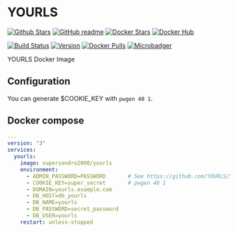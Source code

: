 # YOURLS

[![Github Stars](https://img.shields.io/github/stars/supersandro2000/docker-images.svg?maxAge=43200&label=Github%20Stars)](https://github.com/SuperSandro2000/docker-images)
[![GitHub readme](https://img.shields.io/badge/GitHub-readme-blue.svg)](https://github.com/SuperSandro2000/docker-images/blob/master/yourls/README.md)
[![Docker Stars](https://img.shields.io/docker/stars/supersandro2000/yourls.svg?label=Docker%20Stars&maxAge=43200)](https://hub.docker.com/r/supersandro2000/yourls/)
[![Docker Hub](https://img.shields.io/badge/Docker-hub-blue.svg)](https://hub.docker.com/r/supersandro2000/yourls/)

[![Build Status](https://img.shields.io/travis/SuperSandro2000/docker-images.svg?maxAge=43200)](https://travis-ci.org/SuperSandro2000/docker-images)
[![Version](https://img.shields.io/docker/v/supersandro2000/yourls.svg?label=Version&sort=date&maxAge=43200)](https://hub.docker.com/r/supersandro2000/yourls/)
[![Docker Pulls](https://img.shields.io/docker/pulls/supersandro2000/yourls.svg?label=Docker%20Pulls&maxAge=43200)](https://hub.docker.com/r/supersandro2000/yourls/)
[![Microbadger](https://images.microbadger.com/badges/image/supersandro2000/yourls.svg)](https://microbadger.com/images/supersandro2000/yourls)

YOURLS Docker Image

## Configuration

You can generate $COOKIE_KEY with ``pwgen 40 1``.

## Docker compose

````yaml
---
version: "3"
services:
  yourls:
    image: supersandro2000/yourls
    environment:
      - ADMIN_PASSWORD=PASSWORD       # See https://github.com/YOURLS/YOURLS/wiki/Username-Passwords
      - COOKIE_KEY=super_secret       # pwgen 40 1
      - DOMAIN=yourls.example.com
      - DB_HOST=db_yourls
      - DB_NAME=yourls
      - DB_PASSWORD=secret_password
      - DB_USER=yourls
    restart: unless-stopped
````
